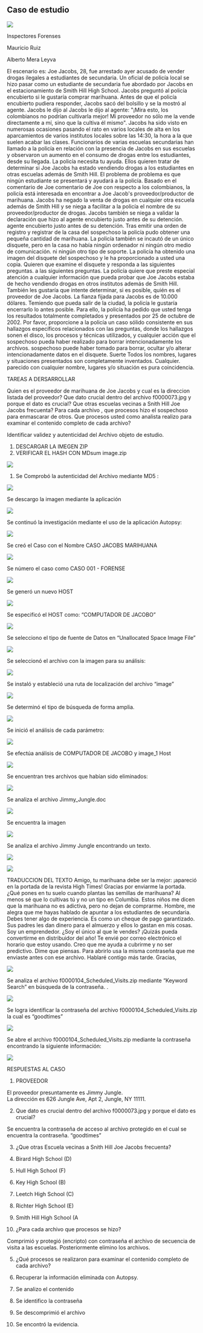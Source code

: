 ## Caso de estudio
![](Autopsy.png)

Inspectores Forenses

Mauricio Ruiz

Alberto Mera Leyva

El escenario es: Joe Jacobs, 28, fue arrestado ayer acusado de vender drogas ilegales a estudiantes de secundaria. Un oficial de policía local se hizo pasar como un estudiante de secundaria fue abordado por Jacobs en el estacionamiento de Smith Hill High School. Jacobs preguntó al policía encubierto si le gustaría comprar marihuana. Antes de que el policía encubierto pudiera responder, Jacobs sacó del bolsillo y se la mostró al agente.  Jacobs le dijo al Jacobs le dijo al agente: "¡Mira esto, los colombianos no podrían cultivarla mejor! Mi proveedor no sólo me la vende directamente a mí, sino que la cultiva él mismo". 
Jacobs ha sido visto en numerosas ocasiones pasando el rato en varios locales de alta en los aparcamientos de varios institutos locales sobre las 14:30, la hora a la que suelen acabar las clases. Funcionarios de varias escuelas secundarias han llamado a la policía en relación con la presencia de Jacobs en sus escuelas y observaron un aumento en el consumo de drogas entre los estudiantes, desde su llegada.
La policía necesita tu ayuda. Ellos quieren tratar de determinar si Joe Jacobs ha estado vendiendo drogas a los estudiantes en otras escuelas además de Smith Hill. El problema de problema es que ningún estudiante se presentará y ayudará a la policía. Basado en el comentario de Joe comentario de Joe con respecto a los colombianos, la policía está interesada en encontrar a Joe Jacob's proveedor/productor de marihuana. 
Jacobs ha negado la venta de drogas en cualquier otra escuela además de Smith Hill y se niega a facilitar a la policía el nombre de su proveedor/productor de drogas. Jacobs también se niega a validar la declaración que hizo al agente encubierto justo antes de su detención. agente encubierto justo antes de su detención. Tras emitir una orden de registro y registrar de la casa del sospechoso la policía pudo obtener una pequeña cantidad de marihuana. La policía también se incautó de un único disquete, pero en la casa no había ningún ordenador ni ningún otro medio de comunicación. ni ningún otro tipo de soporte. 
La policía ha obtenido una imagen del disquete del sospechoso y le ha proporcionado a usted una copia. Quieren que examine el disquete y responda a las siguientes preguntas. a las siguientes preguntas. La policía quiere que preste especial atención a cualquier información que pueda probar que Joe Jacobs estaba de hecho vendiendo drogas en otros institutos además de Smith Hill.  También les gustaría que intente determinar, si es posible, quién es el proveedor de Joe Jacobs.
La fianza fijada para Jacobs es de 10.000 dólares. Temiendo que pueda salir de la ciudad, la policía le gustaría encerrarlo lo antes posible. Para ello, la policía ha pedido que usted tenga los resultados totalmente completados y presentados por 25 de octubre de 2002. Por favor, proporcione a la policía un caso sólido consistente en sus hallazgos específicos relacionados con las preguntas, donde los hallazgos sonen el disco, los procesos y técnicas utilizados, y cualquier acción que el sospechoso pueda haber realizado para borrar intencionadamente los archivos. sospechoso puede haber tomado para borrar, ocultar y/o alterar intencionadamente datos en el disquete. Suerte
Todos los nombres, lugares y situaciones presentados son completamente inventados. Cualquier.
parecido con cualquier nombre, lugares y/o situación es pura coincidencia.



TAREAS A DERSARROLLAR

Quien es el proveedor de marihuana de Joe Jacobs y cual es la direccion listada del proveedor?
Que dato crucial dentro del archivo f0000073.jpg y porque el dato es crucial?
Que otras escuelas vecinas a Snith  Hill Joe Jacobs frecuenta?
Para cada archivo , que procesos hizo el sospechoso para enmascarar de otros.
Que procesos usted como analista realizo para examinar el contenido completo de cada archivo?



















Identificar validez y autenticidad del Archivo objeto de estudio.

1.	DESCARGAR LA IMEGEN ZIP
2.	VERIFICAR EL HASH CON MDsum image.zip

![](Imagen1.png)
 

1.	Se Comprobó la autenticidad del Archivo mediante MD5 :  
 
![](Imagen2.png)

Se descargo la imagen mediante la aplicación 

![](Imagen3.png)
 
Se continuó  la investigación mediante el uso de la  aplicación Autopsy:
 
![](Imagen4.png)

Se creó el Caso con el Nombre CASO JACOBS MARIHUANA
 
![](Imagen5.png)









Se número el caso como CASO 001 - FORENSE
 
![](Imagen6.png)

Se generó un nuevo HOST 
 
![](Imagen7.png)



Se especificó el HOST como: “COMPUTADOR DE JACOBO”

 ![](Imagen8.png)

Se selecciono el tipo de fuente de Datos en “Unallocated Space Image File”
 
![](Imagen9.png)

Se seleccionó el archivo con la imagen para su análisis:
 
![](Imagen10.png)

Se instaló y estableció una ruta de localización del archivo “image”
 
![](Imagen11.png)

Se determinó el tipo de búsqueda de forma amplia. 

 ![](Imagen12.png)


Se inició el análisis de cada parámetro:
 
![](Imagen13.png)

Se efectúa análisis de COMPUTADOR DE JACOBO y image_1 Host
 
![](Imagen14.png)

Se encuentran tres archivos que habían sido eliminados:

![](Imagen15.png)
 
Se analiza el archivo Jimmy_Jungle.doc
 
![](Imagen16.png)

Se encuentra la imagen 

![](Imagen17.png)


Se analiza el archivo Jimmy Jungle encontrando un texto.
 
![](Imagen18.png)

 ![](Imagen19.png)

TRADUCCION DEL TEXTO
Amigo, tu marihuana debe ser la mejor: ¡apareció en la portada de la revista High Times! Gracias por enviarme la portada. ¿Qué pones en tu suelo cuando plantas las semillas de marihuana? Al menos sé que lo cultivas tú y no un tipo en Columbia.
Estos niños me dicen que la marihuana no es adictiva, pero no dejan de comprarme. Hombre, me alegra que me hayas hablado de apuntar a los estudiantes de secundaria. Debes tener algo de experiencia. Es como un cheque de pago garantizado. Sus padres les dan dinero para el almuerzo y ellos lo gastan en mis cosas. Soy un emprendedor. ¿Soy el único al que le vendes? ¡Quizás pueda convertirme en distribuidor del año!
Te envié por correo electrónico el horario que estoy usando. Creo que me ayuda a cubrirme y no ser predictivo. Dime que piensas. Para abrirlo usa la misma contraseña que me enviaste antes con ese archivo. Hablaré contigo más tarde.
Gracias,

 ![](Imagen20.png)

Se analiza el archivo f0000104_Scheduled_Visits.zip mediante “Keyword Search” en búsqueda de la contraseña.
. 

![](Imagen21.png)



Se logra identificar la contraseña del archivo f0000104_Scheduled_Visits.zip la cual es “goodtimes”
 
![](Imagen22.png)

Se abre el archivo f0000104_Scheduled_Visits.zip mediante la contraseña encontrando la siguiente información:

 
![](Imagen23.png)







RESPUESTAS AL CASO

1.	PROVEEDOR 

El proveedor presuntamente es Jimmy Jungle.     
La dirección es 626 Jungle Ave, Apt 2, Jungle, NY 11111.

2.	Que dato es crucial dentro del  archivo f0000073.jpg  y porque el dato es crucial?


Se encuentra la contraseña de acceso al archivo protegido en el cual se encuentra la contraseña.    “goodtimes”

 

3.	¿Que otras Escuela vecinas a Snith Hill Joe Jacobs frecuenta?

1.	Birard High School (D)
2.	Hull High School (F)
3.	Key High School (B)
4.	Leetch High School (C) 
5.	Richter High School (E)
6.	Smith Hill High School (A

4.	¿Para cada archivo que procesos se hizo?

Comprimió y protegió (encripto) con contraseña el archivo de secuencia de visita a las escuelas. Posteriormente elimino los archivos.

5.	¿Qué procesos se realizaron para examinar el contenido completo de cada archivo?

1.	Recuperar la información eliminada con Autopsy.
2.	Se analizo el contenido
3.	Se identifico la contraseña 
4.	Se descomprimió el archivo
5.	Se encontró la evidencia.
















